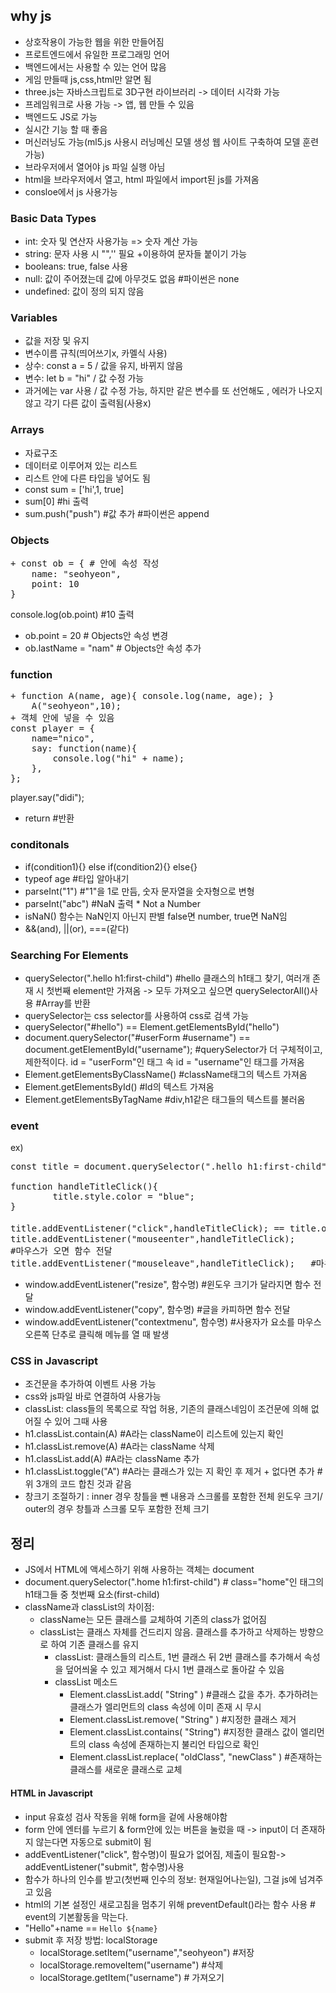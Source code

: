 ## why js
+ 상호작용이 가능한 웹을 위한 만들어짐
+ 프로트엔드에서 유일한 프로그래밍 언어
+ 백엔드에서는 사용할 수 있는 언어 많음
+ 게임 만들때 js,css,html만 알면 됨 
+ three.js는 자바스크립트로 3D구현 라이브러리 -> 데이터 시각화 가능
+ 프레임워크로 사용 가능 -> 앱, 웹 만들 수 있음
+ 백엔드도 JS로 가능
+ 실시간 기능 할 때 좋음
+ 머신러닝도 가능(ml5.js 사용시 러닝메신 모델 생성 웹 사이트 구축하여 모델 훈련 가능)
+ 브라우저에서 열어야 js 파일 실행 아님
+ html을 브라우저에서 열고, html 파일에서 import된 js를 가져옴
+ consloe에서 js 사용가능

### Basic Data Types
+ int: 숫자 및 연산자 사용가능 => 숫자 계산 가능
+ string: 문자 사용 시 "",'' 필요 +이용하여 문자들 붙이기 가능
+ booleans: true, false 사용
+ null: 값이 주어졌는데 값에 아무것도 없음 #파이썬은 none
+ undefined: 값이 정의 되지 않음

### Variables
+ 값을 저장 및 유지 
+ 변수이름 규칙(띄어쓰기x, 카멜식 사용)
+ 상수: const a = 5 / 값을 유지, 바뀌지 않음
+ 변수: let b = "hi" / 값 수정 가능
+ 과거에는 var 사용 /  값 수정 가능, 하지만 같은 변수를 또 선언해도 , 에러가 나오지 않고 각기 다른 값이 출력됨(사용x)


### Arrays
+ 자료구조
+ 데이터로 이루어져 있는 리스트
+ 리스트 안에 다른 타입을 넣어도 됨
+ const sum = ['hi',1, true]
+ sum[0] #hi 출력
+ sum.push("push") #값 추가 #파이썬은 append

### Objects
<pre>
+ const ob = { # 안에 속성 작성
    name: "seohyeon",
    point: 10
}  
</pre>
console.log(ob.point) #10 출력
+ ob.point = 20 # Objects안 속성 변경
+ ob.lastName = "nam" # Objects안 속성 추가


### function
<pre>
+ function A(name, age){ console.log(name, age); }  
    A("seohyeon",10);
+ 객체 안에 넣을 수 있음  
const player = {
    name="nico",  
    say: function(name){
        console.log("hi" + name);  
    },  
};  
</pre>
player.say("didi");  
+ return #반환

### conditonals
+ if(condition1){} else if(condition2){} else{}
+ typeof age #타입 알아내기
+ parseInt("1") #"1"을 1로 만듬, 숫자 문자열을 숫자형으로 변형
+ parseInt("abc") #NaN 출력 * Not a Number
+ isNaN() 함수는 NaN인지 아닌지 판별 false면 number, true면 NaN임
+ &&(and), ||(or), ===(같다)

###  Searching For Elements
+ querySelector(".hello h1:first-child") #hello 클래스의 h1태그 찾기, 여러개 존재 시 첫번째 element만 가져옴 -> 모두 가져오고 싶으면 querySelectorAll()사용 #Array를 반환 
+ querySelector는 css selector를 사용하여 css로 검색 가능
+ querySelector("#hello") == Element.getElementsById("hello")
+ document.querySelector("#userForm #username") == document.getElementById("username"); #querySelector가 더 구체적이고, 제한적이다. id = "userForm"인 태그 속  id = "username"인 태그를 가져옴
+ Element.getElementsByClassName() #className태그의 텍스트 가져옴
+ Element.getElementsById() #Id의 텍스트 가져옴
+ Element.getElementsByTagName #div,h1같은 태그들의 텍스트를 불러옴


### event
ex)
<pre>
const title = document.querySelector(".hello h1:first-child")  

function handleTitleClick(){    
        title.style.color = "blue";  
}      

title.addEventListener("click",handleTitleClick); == title.onClick = handleTitleClick;  #클릭하면 함수 전달
title.addEventListener("mouseenter",handleTitleClick);
#마우스가 오면 함수 전달    
title.addEventListener("mouseleave",handleTitleClick);   #마우스가 떠나면 함수 전달 
</pre>
+ window.addEventListener("resize", 함수명) #윈도우 크기가 달라지면 함수 전달
+ window.addEventListener("copy", 함수명) #글을 카피하면 함수 전달
+ window.addEventListener("contextmenu", 함수명) #사용자가 요소를 마우스오른쪽 단추로 클릭해 메뉴를 열 때 발생

### CSS in Javascript
+ 조건문을 추가하여 이벤트 사용 가능  
+ css와 js파일 바로 연결하여 사용가능
+ classList: class들의 목록으로 작업 허용, 기존의 클래스네임이 조건문에 의해 없어질 수 있어 그때 사용
+ h1.classList.contain(A) #A라는 className이 리스트에 있는지 확인
+ h1.classList.remove(A) #A라는 className 삭제
+ h1.classList.add(A) #A라는 className 추가
+ h1.classList.toggle("A") #A라는 클래스가 있는 지 확인 후 제거 + 없다면 추가 #위 3개의 코드 합친 것과 같음
+ 창크기 조절하기 : inner 경우 창틀을 뺀 내용과 스크롤를 포함한 전체 윈도우 크기/ outer의 경우 창틀과 스크롤 모두 포함한 전체 크기

## 정리
+ JS에서 HTML에 액세스하기 위해 사용하는 객체는 document
+ document.querySelector(".home h1:first-child") # class="home"인 태그의 h1태그들 중 첫번째 요소(first-child)
+ className과 classList의 차이점: 
    + className는 모든 클래스를 교체하여 기존의 class가 없어짐
    + classList는 클래스 자체를 건드리지 않음. 클래스를 추가하고 삭제하는 방향으로 하여 기존 클래스를 유지
        + classList: 클래스들의 리스트, 1번 클래스 뒤 2번 클래스를 추가해서 속성을 덮어씌울 수 있고 제거해서 다시 1번 클래스로 돌아갈 수 있음
        + classList 메소드
            + Element.classList.add( "String" ) #클래스 값을 추가. 추가하려는 클래스가 엘리먼트의 class 속성에 이미 존재 시 무시
            + Element.classList.remove( "String" ) #지정한 클래스 제거
            + Element.classList.contains( "String") #지정한 클래스 값이 엘리먼트의 class 속성에 존재하는지 불리언 타입으로 확인
            + Element.classList.replace( "oldClass", "newClass" ) #존재하는 클래스를 새로운 클래스로 교체

#### HTML in Javascript
+ input 유효성 검사 작동을 위해 form을 겉에 사용해야함
+ form 안에 엔터를 누르기 & form안에 있는 버튼을 눌렀을 때 -> input이 더 존재하지 않는다면 자동으로 submit이 됨 
+ addEventListener("click", 함수명)이 필요가 없어짐, 제출이 필요함-> addEventListener("submit", 함수명)사용
+ 함수가 하나의 인수를 받고(첫번째 인수의 정보: 현재일어나는일), 그걸 js에 넘겨주고 있음
+ html의 기본 설정인 새로고침을 멈추기 위해 preventDefault()라는 함수 사용 # event의 기본활동을 막는다.
+ "Hello"+name == `Hello ${name}`
+ submit 후 저장 방법: localStorage
    + localStorage.setItem("username","seohyeon") #저장
    + localStorage.removeItem("username") #삭제
    + localStorage.getItem("username") # 가져오기
 